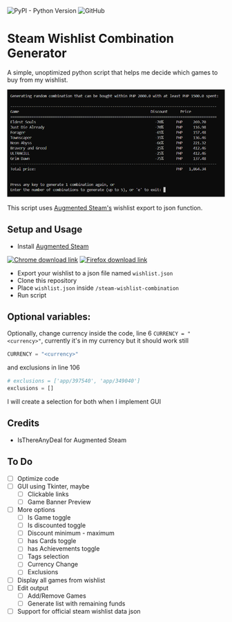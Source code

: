 ![PyPI - Python Version](https://img.shields.io/pypi/pyversions/py-cord?style=for-the-badge) ![GitHub](https://img.shields.io/github/license/nekooooooooo/salty-dream-bot?style=for-the-badge)

# Steam Wishlist Combination Generator

A simple, unoptimized python script that helps me decide which games to buy from my wishlist.

![](https://raw.githubusercontent.com/nekooooooooo/nekooooooooo.github.io/master/pics/preview_steam_wishlist.png)

This script uses [Augmented Steam's](https://github.com/IsThereAnyDeal/AugmentedSteam) wishlist export to json function.

## Setup and Usage

- Install [Augmented Steam](https://augmentedsteam.com/)

[![Chrome download link](https://storage.googleapis.com/web-dev-uploads/image/WlD8wC6g8khYWPJUsQceQkhXSlv1/UV4C4ybeBTsZt43U4xis.png)](https://chrome.google.com/webstore/detail/augmented-steam/dnhpnfgdlenaccegplpojghhmaamnnfp) [![Firefox download link](https://extensionworkshop.com/assets/img/documentation/publish/get-the-addon-178x60px.dad84b42.png)](https://addons.mozilla.org/firefox/addon/augmented-steam/)
- Export your wishlist to a json file named `wishlist.json`
- Clone this repository
- Place `wishlist.json` inside `/steam-wishlist-combination`
- Run script

## Optional variables:

Optionally, change currency inside the code, line 6 `CURRENCY = "<currency>"`, currently it's in my currency but it should work still
```py
CURRENCY = "<currency>"
```
and exclusions in line 106
```py
# exclusions = ['app/397540', 'app/349040']
exclusions = []
```
I will create a selection for both when I implement GUI

## Credits
- IsThereAnyDeal for Augmented Steam

## To Do
- [ ] Optimize code
- [ ] GUI using Tkinter, maybe
    - [ ] Clickable links
    - [ ] Game Banner Preview
- [ ] More options
    - [ ] Is Game toggle
    - [ ] Is discounted toggle
    - [ ] Discount minimum - maximum
    - [ ] has Cards toggle
    - [ ] has Achievements toggle
    - [ ] Tags selection
    - [ ] Currency Change
    - [ ] Exclusions
- [ ] Display all games from wishlist
- [ ] Edit output
    - [ ] Add/Remove Games
    - [ ] Generate list with remaining funds
- [ ] Support for official steam wishlist data json
